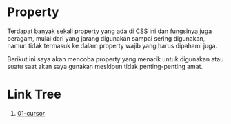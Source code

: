 # Property

Terdapat banyak sekali property yang ada di CSS ini dan fungsinya juga beragam, mulai dari yang jarang digunakan sampai sering digunakan, namun tidak termasuk ke dalam property wajib yang harus dipahami juga.

Berikut ini saya akan mencoba property yang menarik untuk digunakan atau suatu saat akan saya gunakan meskipun tidak penting-penting amat.

# Link Tree

1. [01-cursor](https://github.com/naidra68/belajar-css/tree/main/02-css/17-function/01-calc)
